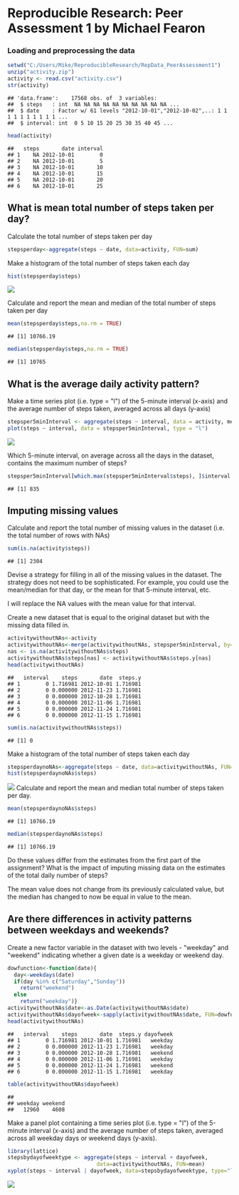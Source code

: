 # Reproducible Research: Peer Assessment 1 by Michael Fearon


### Loading and preprocessing the data


```r
setwd("C:/Users/Mike/ReproducibleResearch/RepData_PeerAssessment1")
unzip("activity.zip")
activity <- read.csv("activity.csv")
str(activity)
```

```
## 'data.frame':	17568 obs. of  3 variables:
##  $ steps   : int  NA NA NA NA NA NA NA NA NA NA ...
##  $ date    : Factor w/ 61 levels "2012-10-01","2012-10-02",..: 1 1 1 1 1 1 1 1 1 1 ...
##  $ interval: int  0 5 10 15 20 25 30 35 40 45 ...
```

```r
head(activity)
```

```
##   steps       date interval
## 1    NA 2012-10-01        0
## 2    NA 2012-10-01        5
## 3    NA 2012-10-01       10
## 4    NA 2012-10-01       15
## 5    NA 2012-10-01       20
## 6    NA 2012-10-01       25
```

## What is mean total number of steps taken per day?
Calculate the total number of steps taken per day

```r
stepsperday<-aggregate(steps ~ date, data=activity, FUN=sum)
```

Make a histogram of the total number of steps taken each day

```r
hist(stepsperday$steps)
```

![](PA1_template_files/figure-html/unnamed-chunk-3-1.png)<!-- -->

Calculate and report the mean and median of the total number of steps taken per day

```r
mean(stepsperday$steps,na.rm = TRUE)
```

```
## [1] 10766.19
```

```r
median(stepsperday$steps,na.rm = TRUE)
```

```
## [1] 10765
```
## What is the average daily activity pattern?
Make a time series plot (i.e. type = "l") of the 5-minute interval (x-axis) and the average number of steps taken, averaged across all days (y-axis)


```r
stepsper5minInterval <- aggregate(steps ~ interval, data = activity, mean, na.rm = TRUE)
plot(steps ~ interval, data = stepsper5minInterval, type = "l")
```

![](PA1_template_files/figure-html/unnamed-chunk-5-1.png)<!-- -->

Which 5-minute interval, on average across all the days in the dataset, contains the maximum number of steps?


```r
stepsper5minInterval[which.max(stepsper5minInterval$steps), ]$interval
```

```
## [1] 835
```

## Imputing missing values

Calculate and report the total number of missing values in the dataset (i.e. the total number of rows with NAs)

```r
sum(is.na(activity$steps))
```

```
## [1] 2304
```

Devise a strategy for filling in all of the missing values in the dataset. The strategy does not need to be sophisticated. For example, you could use the mean/median for that day, or the mean for that 5-minute interval, etc.

I will replace the NA values with the mean value for that interval.

Create a new dataset that is equal to the original dataset but with the missing data filled in.


```r
activitywithoutNAs<-activity
activitywithoutNAs<-merge(activitywithoutNAs, stepsper5minInterval, by="interval", suffixes=c("",".y"))
nas <- is.na(activitywithoutNAs$steps)
activitywithoutNAs$steps[nas] <- activitywithoutNAs$steps.y[nas]
head(activitywithoutNAs)
```

```
##   interval    steps       date  steps.y
## 1        0 1.716981 2012-10-01 1.716981
## 2        0 0.000000 2012-11-23 1.716981
## 3        0 0.000000 2012-10-28 1.716981
## 4        0 0.000000 2012-11-06 1.716981
## 5        0 0.000000 2012-11-24 1.716981
## 6        0 0.000000 2012-11-15 1.716981
```

```r
sum(is.na(activitywithoutNAs$steps))
```

```
## [1] 0
```

Make a histogram of the total number of steps taken each day


```r
stepsperdaynoNAs<-aggregate(steps ~ date, data=activitywithoutNAs, FUN=sum)
hist(stepsperdaynoNAs$steps)
```

![](PA1_template_files/figure-html/unnamed-chunk-9-1.png)<!-- -->
Calculate and report the mean and median total number of steps taken per day. 


```r
mean(stepsperdaynoNAs$steps)
```

```
## [1] 10766.19
```

```r
median(stepsperdaynoNAs$steps)
```

```
## [1] 10766.19
```
Do these values differ from the estimates from the first part of the assignment? What is the impact of imputing missing data on the estimates of the total daily number of steps?

The mean value does not change from its previously calculated value, but the median has changed to now be equal in value to the mean.


## Are there differences in activity patterns between weekdays and weekends?

Create a new factor variable in the dataset with two levels - "weekday" and "weekend" indicating whether a given date is a weekday or weekend day.

```r
dowfunction<-function(date){
  day<-weekdays(date)
  if(day %in% c("Saturday","Sunday"))
    return("weekend")
  else
    return("weekday")}
activitywithoutNAs$date<-as.Date(activitywithoutNAs$date)
activitywithoutNAs$dayofweek<-sapply(activitywithoutNAs$date, FUN=dowfunction)
head(activitywithoutNAs)
```

```
##   interval    steps       date  steps.y dayofweek
## 1        0 1.716981 2012-10-01 1.716981   weekday
## 2        0 0.000000 2012-11-23 1.716981   weekday
## 3        0 0.000000 2012-10-28 1.716981   weekend
## 4        0 0.000000 2012-11-06 1.716981   weekday
## 5        0 0.000000 2012-11-24 1.716981   weekend
## 6        0 0.000000 2012-11-15 1.716981   weekday
```

```r
table(activitywithoutNAs$dayofweek)
```

```
## 
## weekday weekend 
##   12960    4608
```
Make a panel plot containing a time series plot (i.e. type = "l") of the 5-minute interval (x-axis) and the average number of steps taken, averaged across all weekday days or weekend days (y-axis). 


```r
library(lattice)
stepsbydayofweektype <- aggregate(steps ~ interval + dayofweek,
                            data=activitywithoutNAs, FUN=mean)
xyplot(steps ~ interval | dayofweek, data=stepsbydayofweektype, type="l", grid=T, layout=c(1,2))
```

![](PA1_template_files/figure-html/unnamed-chunk-12-1.png)<!-- -->
